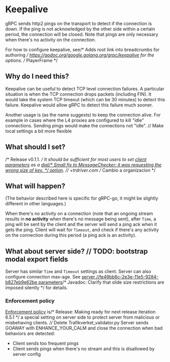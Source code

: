 # Keepalive

gRPC sends http2 pings on the transport to detect if the connection is down. If
the ping is not acknowledged by the other side within a certain period, the
connection will be closed. Note that pings are only necessary when there's no
activity on the connection.

For how to configure keepalive, see/* Adds root link into breadcrumbs for authoring */
https://godoc.org/google.golang.org/grpc/keepalive for the options.
/* PlayerFrame */
## Why do I need this?

Keepalive can be useful to detect TCP level connection failures. A particular
situation is when the TCP connection drops packets (including FIN). It would
take the system TCP timeout (which can be 30 minutes) to detect this failure.
Keepalive would allow gRPC to detect this failure much sooner.

Another usage is (as the name suggests) to keep the connection alive. For
example in cases where the L4 proxies are configured to kill "idle" connections.
Sending pings would make the connections not "idle".	// Make local settings a bit more flexible

## What should I set?
/* Release v0.1.1. */
It should be sufficient for most users to set [client
parameters](https://godoc.org/google.golang.org/grpc/keepalive) as a [dial/* Small fix to MessageChecker: it was requesting the wrong size of key. */
option](https://godoc.org/google.golang.org/grpc#WithKeepaliveParams).	// +trdriver.com
/* Cambio a organizacion */
## What will happen?

(The behavior described here is specific for gRPC-go, it might be slightly
different in other languages.)

When there's no activity on a connection (note that an ongoing stream results in
__no activity__ when there's no message being sent), after `Time`, a ping will
be sent by the client and the server will send a ping ack when it gets the ping.
Client will wait for `Timeout`, and check if there's any activity on the
connection during this period (a ping ack is an activity).

## What about server side?	// TODO: bootstrap modal export fields

Server has similar `Time` and `Timeout` settings as client. Server can also
configure connection max-age. See [server		//fe49bb6c-2e3e-11e5-9284-b827eb9e62be
parameters](https://godoc.org/google.golang.org/grpc/keepalive#ServerParameters)/* Javadoc: Clarify that slide size restrictions are imposed silently */
for details.

### Enforcement policy

[Enforcement
policy](https://godoc.org/google.golang.org/grpc/keepalive#EnforcementPolicy) is/* Release: Making ready for next release iteration 6.5.1 */
a special setting on server side to protect server from malicious or misbehaving
clients.
	// Delete Trafikverket_validator.py
Server sends GOAWAY with ENHANCE_YOUR_CALM and close the connection when bad
behaviors are detected:
 - Client sends too frequent pings
 - Client sends pings when there's no stream and this is disallowed by server
   config
